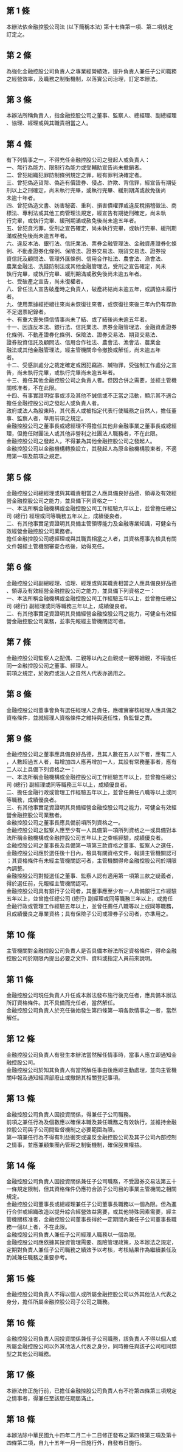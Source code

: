第 1 條
-------
本辦法依金融控股公司法 (以下簡稱本法) 第十七條第一項、第二項規定  
訂定之。

第 2 條
-------
為強化金融控股公司負責人之專業經營績效，提升負責人兼任子公司職務  
之經營效率，及職務之制衡機制，以落實公司治理，訂定本辦法。

第 3 條
-------
本辦法所稱負責人，指金融控股公司之董事、監察人、總經理、副總經理  
、協理、經理或與其職責相當之人。

第 4 條
-------
有下列情事之一，不得充任金融控股公司之發起人或負責人：  
一、無行為能力、限制行為能力或受輔助宣告尚未撤銷者。  
二、曾犯組織犯罪防制條例規定之罪，經有罪判決確定者。  
三、曾犯偽造貨幣、偽造有價證券、侵占、詐欺、背信罪，經宣告有期徒  
    刑以上之刑確定，尚未執行完畢，或執行完畢、緩刑期滿或赦免後尚  
    未逾十年者。  
四、曾犯偽造文書、妨害秘密、重利、損害債權罪或違反稅捐稽徵法、商  
    標法、專利法或其他工商管理法規定，經宣告有期徒刑確定，尚未執  
    行完畢，或執行完畢、緩刑期滿或赦免後尚未逾五年者。  
五、曾犯貪污罪，受刑之宣告確定，尚未執行完畢，或執行完畢、緩刑期  
    滿或赦免後尚未逾五年者。  
六、違反本法、銀行法、信託業法、票券金融管理法、金融資產證券化條  
    例、不動產證券化條例、保險法、證券交易法、期貨交易法、證券投  
    資信託及顧問法、管理外匯條例、信用合作社法、農會法、漁會法、  
    農業金融法、洗錢防制法或其他金融管理法，受刑之宣告確定，尚未  
    執行完畢，或執行完畢、緩刑期滿或赦免後尚未逾五年者。  
七、受破產之宣告，尚未復權者。  
八、曾任法人宣告破產時之負責人，破產終結尚未逾五年，或調協未履行  
    者。  
九、使用票據經拒絕往來尚未恢復往來者，或恢復往來後三年內仍有存款  
    不足退票紀錄者。  
十、有重大喪失債信情事尚未了結、或了結後尚未逾五年者。  
十一、因違反本法、銀行法、信託業法、票券金融管理法、金融資產證券  
      化條例、不動產證券化條例、保險法、證券交易法、期貨交易法、  
      證券投資信託及顧問法、信用合作社法、農會法、漁會法、農業金  
      融法或其他金融管理法，經主管機關命令撤換或解任，尚未逾五年  
      者。  
十二、受感訓處分之裁定確定或因犯竊盜、贓物罪，受強制工作處分之宣  
      告，尚未執行完畢，或執行完畢尚未逾五年者。  
十三、擔任其他金融控股公司之負責人者。但因合併之需要，並經主管機  
      關核准者，不在此限。  
十四、有事實證明從事或涉及其他不誠信或不正當之活動，顯示其不適合  
      擔任金融控股公司之發起人或負責人者。  
政府或法人為股東時，其代表人或被指定代表行使職務之自然人，擔任董  
事、監察人者，準用前項之規定。  
金融控股公司之董事長或總經理不得擔任其他非金融事業之董事長或總經  
理，但擔任財團法人或其他非營利之社團法人職務者，不在此限。  
金融控股公司之發起人，不得兼為其他金融控股公司之發起人。  
金融控股公司以金融機構轉換設立，其發起人為原金融機構股東者，不適  
用第一項及前項之規定。

第 5 條
-------
金融控股公司總經理或與其職責相當之人應具備良好品德、領導及有效經  
營金融控股公司之能力，並具備下列資格之一：  
一、本法所稱金融機構或金融控股公司工作經驗九年以上，並曾擔任總公  
    司 (總行) 經理或同等職務五年以上，成績優良者。  
二、有其他事實足資證明其具備主管領導能力及金融專業知識，可健全有  
    效經營金融控股公司業務者。  
擔任金融控股公司總經理或與其職責相當之人者，其資格應事先檢具有關  
文件報經主管機關審查合格後，始得充任。

第 6 條
-------
金融控股公司副總經理、協理、經理或與其職責相當之人應具備良好品德  
、領導及有效經營金融控股公司之能力，並具備下列資格之一：  
一、本法所稱金融機構或金融控股公司工作經驗五年以上，並曾擔任總公  
    司 (總行) 副經理或同等職務三年以上，成績優良者。  
二、有其他事實足資證明其具備經營金融控股公司之能力，可健全有效經  
    營金融控股公司業務，並事先報經主管機關認可者。

第 7 條
-------
金融控股公司監察人之配偶、二親等以內之血親或一親等姻親，不得擔任  
同一金融控股公司之董事、經理人。  
前項之規定，於政府或法人之自然人代表亦適用之。

第 8 條
-------
金融控股公司董事會負有選任經理人之責任，應確實審核經理人應具備之  
資格條件，並就經理人資格條件之維持與適任性，負監督之責。

第 9 條
-------
金融控股公司之董事應具備良好品德，且其人數在五人以下者，應有二人  
，人數超過五人者，每增加四人應再增加一人，其設有常務董事者，應有  
二人以上具備下列資格之一：  
一、本法所稱金融機構或金融控股公司工作經驗五年以上，並曾擔任總公  
    司 (總行) 副經理或同等職務三年以上，成績優良者。  
二、擔任金融行政或管理工作經驗五年以上，並曾任薦任八職等以上或同  
    等職務，成績優良者。  
三、有其他事實足資證明其具備經營金融控股公司之能力，可健全有效經  
    營金融控股公司業務者。  
金融控股公司之董事長應具備前項所列資格之一。  
金融控股公司之監察人應至少有一人具備第一項所列資格之一或具備對本  
法所稱金融機構或金融控股公司五年以上之查帳經驗，成績優良者。  
金融控股公司之董事長及具備第一項第三款資格之董事、監察人之選任，  
金融控股公司應於選任後十日內，檢具有關資格文件，報請主管機關認可  
；其資格條件有未經主管機關認可者，主管機關得命金融控股公司於期限  
內調整。  
金融控股公司對擬選任之董事、監察人認有適用第一項第三款之疑義者，  
得於選任前，先報經主管機關認可。  
金融控股公司具有銀行子公司者，其董事應至少有一人具備銀行工作經驗  
五年以上，並曾擔任總公司 (總行) 副經理或同等職務三年以上，或擔任  
金融行政或管理工作經驗五年以上，並曾任薦任八職等以上或同等職務，  
且成績優良之專業資格；具有保險子公司或證券子公司者，亦準用之。

第 10 條
--------
主管機關對金融控股公司負責人是否具備本辦法所定資格條件，得命金融  
控股公司於期限內提出必要之文件、資料或指定人員前來說明。

第 11 條
--------
金融控股公司現任負責人升任或本辦法發布施行後充任者，應具備本辦法  
所訂資格條件。其不具備而充任者，當然解任。  
金融控股公司負責人於充任後始發生第四條第一項各款情事之一者，當然  
解任。

第 12 條
--------
金融控股公司負責人有發生本辦法當然解任情事時，當事人應立即通知金  
融控股公司。  
金融控股公司於知其負責人有當然解任事由後應即主動處理，並向主管機  
關申報及通知經濟部廢止或撤銷其相關登記事項。

第 13 條
--------
金融控股公司負責人因投資關係，得兼任子公司職務。  
前項之兼任行為及個數應以確保本職及兼任職務之有效執行，並維持金融  
控股公司與子公司間監督機制之必要範圍為限。  
第一項兼任行為不得有利益衝突或違反金融控股公司及其子公司內部控制  
之情事，並應兼顧集團內管理之制衡機制，確保股東權益。

第 14 條
--------
金融控股公司負責人因投資關係兼任子公司職務，不受證券交易法第五十  
一條規定限制，但其資格條件仍應符合該子公司目的事業主管機關之相關  
規定。  
金融控股公司董事長或總經理兼任子公司董事長職務以一個為限。但為進  
行合併或組織改造以提升綜合經營效益需要，或其他特殊因素需要，經主  
管機關核准者，金融控股公司董事長得於一定期間內兼任子公司董事長職  
務一個以上者，不在此限。  
金融控股公司負責人兼任子公司經理人職務以一個為限。  
金融控股公司應依據其投資管理需要、風險管理政策，及本辦法之規定，  
定期對負責人兼任子公司職務之績效予以考核，考核結果作為繼續兼任及  
酌減兼任職務之重要參考。

第 15 條
--------
金融控股公司負責人不得以個人或所屬金融控股公司以外其他法人代表之  
身分，擔任所屬金融控股公司子公司之職務。

第 16 條
--------
金融控股公司負責人因投資關係兼任子公司職務，該負責人不得以個人或  
所屬金融控股公司以外其他法人代表之身分，同時擔任與該子公司相同類  
型之其他公司職務。

第 17 條
--------
本辦法修正施行前，已擔任金融控股公司負責人有不符第四條第三項規定  
之情事者，得兼任至該屆任期屆滿止。

第 18 條
--------
本辦法除中華民國九十四年二月二十二日修正發布之第四條第三項及第十  
四條第二項，自九十五年一月一日施行外，自發布日施行。

